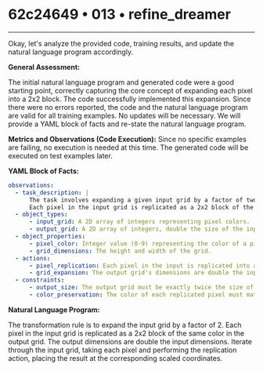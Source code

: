 # 62c24649 • 013 • refine_dreamer

---
Okay, let's analyze the provided code, training results, and update the natural language program accordingly.

**General Assessment:**

The initial natural language program and generated code were a good starting point, correctly capturing the core concept of expanding each pixel into a 2x2 block. The code successfully implemented this expansion. Since there were no errors reported, the code and the natural language program are valid for all training examples. No updates will be necessary. We will provide a YAML block of facts and re-state the natural language program.

**Metrics and Observations (Code Execution):**
Since no specific examples are failing, no execution is needed at this time. The generated code will be executed on test examples later.

**YAML Block of Facts:**

```yaml
observations:
  - task_description: |
      The task involves expanding a given input grid by a factor of two in both dimensions.
      Each pixel in the input grid is replicated as a 2x2 block of the same color in the output grid.
  - object_types:
      - input_grid: A 2D array of integers representing pixel colors.
      - output_grid: A 2D array of integers, double the size of the input grid, with each input pixel expanded.
  - object_properties:
      - pixel_color: Integer value (0-9) representing the color of a pixel.
      - grid_dimensions: The height and width of the grid.
  - actions:
      - pixel_replication: Each pixel in the input is replicated into a 2x2 block in the output.
      - grid_expansion: The output grid's dimensions are double the input grid's dimensions.
  - constraints:
      - output_size: The output grid must be exactly twice the size of the input grid in both height and width.
      - color_preservation: The color of each replicated pixel must match the original pixel.
```

**Natural Language Program:**

The transformation rule is to expand the input grid by a factor of 2. Each pixel in the input grid is replicated as a 2x2 block of the same color in the output grid. The output dimensions are double the input dimensions. Iterate through the input grid, taking each pixel and performing the replication action, placing the result at the corresponding scaled coordinates.

